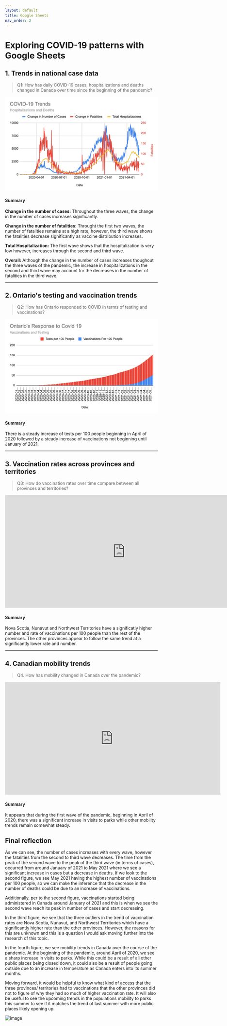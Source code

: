```yaml
---
layout: default
title: Google Sheets
nav_order: 2
---
```


# Exploring COVID-19 patterns with Google Sheets

## 1. Trends in national case data
> Q1: How has daily COVID-19 cases, hospitalizations and deaths changed in Canada over time since the beginning of the pandemic?

![figure1](/assets/img/figure1.jpg) 


#### Summary

**Change in the number of cases:** Throughout the three waves, the change in the number of cases increases significantly. 

**Change in the number of fatalities:** Throught the first two waves, the number of fatalities remains at a high rate, however, the third wave shows the fatalities decrease significantly as vaccine distribution increases. 

**Total Hospitalization:** The first wave shows that the hospitalization is very low however, increases through the second and third wave. 

**Overall:** Although the change in the number of cases increases thoughout the three waves of the pandemic, the increase in hospitalizations in the second and third wave may account for the decreases in the number of fatalities in the third wave. 

 
---

## 2. Ontario's testing and vaccination trends 
> Q2: How has Ontario responded to COVID in terms of testing and vaccinations? 

![figure2new](/assets/img/figure2new.jpg)

#### Summary
There is a steady increase of tests per 100 people beginning in April of 2020 followed by a steady increase of vaccinations not beginning until January of 2021. 

---

## 3. Vaccination rates across provinces and territories
> Q3: How do vaccination rates over time compare between all provinces and territories? 

<iframe width="789" height="371" seamless frameborder="0" scrolling="no" src="https://docs.google.com/spreadsheets/d/e/2PACX-1vTGJwzsqhVBwAH97WDFcy_QC2hBukEymk8QgswCjVI_OGyCXyaBdUwPI_X8AK-MUqT1YGuYRPRV57lo/pubchart?oid=233487689&amp;format=interactive"></iframe>


#### Summary
Nova Scotia, Nunavut and Northwest Territories have a significatly higher number and rate of vaccinations per 100 people than the rest of the provinces. The other provinces appear to follow the same trend at a significantly lower rate and number. 

---

## 4. Canadian mobility trends 
> Q4. How has mobility changed in Canada over the pandemic?

<iframe width="710" height="371" seamless frameborder="0" scrolling="no" src="https://docs.google.com/spreadsheets/d/e/2PACX-1vS3UJBOBHRzSkqSPRL1DYPEms4EeCBjkvjvqgf4UUEBMQt5FmSpWhBBupcqyYDoKpqjM18TMCkOAcYZ/pubchart?oid=1990379962&amp;format=interactive"></iframe>


#### Summary
It appears that during the first wave of the pandemic, beginning in April of 2020, there was a significant increase in visits to parks while other mobility trends remain somewhat steady.

## Final reflection

As we can see, the number of cases increases with every wave, however the fatalities from the second to third wave decreases. The time from the peak of the second wave to the peak of the third wave (in terms of cases), occurred from around January of 2021 to May 2021 where we see a significant increase in cases but a decrease in deaths. If we look to the second figure, we see May 2021 having the highest number of vaccinations per 100 people, so we can make the inference that the decrease in the number of deaths could be due to an increase of vaccinations.
 
Additionally, per to the second figure, vaccinations started being administered in Canada around January of 2021 and this is when we see the second wave reach its peak in number of cases and start decreasing. 

In the third figure, we see that the three outliers in the trend of vaccination rates are Nova Scotia, Nunavut, and Northwest Territories which have a significantly higher rate than the other provinces. However, the reasons for this are unknown and this is a question I would ask moving further into the research of this topic. 

In the fourth figure, we see mobility trends in Canada over the course of the pandemic. At the beginning of the pandemic, around April of 2020, we see a sharp increase in visits to parks. While this could be a result of all other public places being closed down, it could also be a result of people going outside due to an increase in temperature as Canada enters into its summer months. 

Moving forward, it would be helpful to know what kind of access that the three provinces/ territories had to vaccinations that the other provinces did not to figure of why they had so much of higher vaccination rate. It will also be useful to see the upcoming trends in the populations mobility to parks this summer to see if it matches the trend of last summer with more public places likely opening up. 

![image](https://user-images.githubusercontent.com/84759213/120091774-30dc1580-c0dc-11eb-8e58-7949cf135303.png)


 

